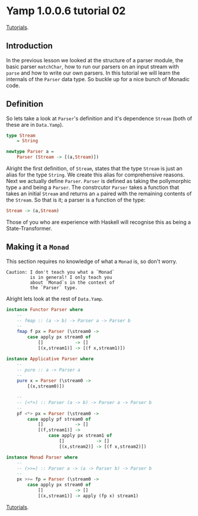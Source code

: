 # Yamp 1.0.0.6 tutorial 02

[Tutorials](./INDEX.md).

## Introduction
In the previous lesson we looked
at the structure of a parser module,
the basic parser `matchChar`, how to
run our parsers on an input stream
with `parse` and how to write our
own parsers. In this tutorial we
will learn the internals of the
`Parser` data type. So buckle up for
a nice bunch of Monadic code.

## Definition
So lets take a look at `Parser`'s
definition and it's dependence
`Stream` (both of these are in
`Data.Yamp`).
```haskell
type Stream
    = String

newtype Parser a =
    Parser (Stream -> [(a,Stream)])
```
Alright the first definition, of
`Stream`, states that the type
`Stream` is just an alias for the
type `String`. We create this alias
for comprehensive reasons. Next we
actually define `Parser`. `Parser`
is defined as taking the pollymorphic
type `a` and being a `Parser`. The
constrcutor `Parser` takes a function
that takes an initial `Stream` and
returns an `a` paired with the remaining
contents of the `Stream`. So that is it;
a parser is a function of the type:
```haskell
Stream -> (a,Stream)
```
Those of you who are experience with
Haskell will recognise this as being
a State-Transformer.

## Making it a `Monad`
This section requires no knowledge of
what a `Monad` is, so don't worry.
```
Caution: I don't teach you what a `Monad`
         is in general! I only teach you
         about `Monad`s in the context of
         the `Parser` type.
```
Alright lets look at the rest of
`Data.Yamp`.
```haskell
instance Functor Parser where
    --
    -- fmap :: (a -> b) -> Parser a -> Parser b
    --
    fmap f px = Parser (\stream0 ->
        case apply px stream0 of
            []            -> []
            [(x,stream1)] -> [(f x,stream1)])

instance Applicative Parser where
    --
    -- pure :: a -> Parser a
    --
    pure x = Parser (\stream0 ->
        [(x,stream0)])

    --
    -- (<*>) :: Parser (a -> b) -> Parser a -> Parser b
    --
    pf <*> px = Parser (\stream0 ->
        case apply pf stream0 of
            []            -> []
            [(f,stream1)] ->
                case apply px stream1 of
                    []            -> []
                    [(x,stream2)] -> [(f x,stream2)])

instance Monad Parser where
    --
    -- (>>=) :: Parser a -> (a -> Parser b) -> Parser b
    --
    px >>= fp = Parser (\stream0 ->
        case apply px stream0 of
            []            -> []
            [(x,stream1)] -> apply (fp x) stream1)
```

[Tutorials](./INDEX.md).
